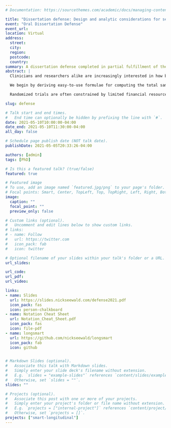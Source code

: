 ```yaml
---
# Documentation: https://sourcethemes.com/academic/docs/managing-content/

title: "Dissertation defense: Design and analytic considerations for sequential, multiple-assignment randomized trials with longitudinal outcomes"
event: "Oral Dissertation Defense"
event_url: 
location: Virtual
address:
  street:
  city:
  region:
  postcode:
  country:
summary: A dissertation defense completed in partial fulfillment of the requirements for the degree of Doctor of Philosophy (Statistics) at the University of Michigan.
abstract: |
  Clinicians and researchers alike are increasingly interested in how best to personalize interventions. A dynamic treatment regimen (DTR) is a sequence of pre-specified decision rules which can be used to guide the delivery of a sequence of treatments or interventions that are tailored to the changing needs of the individual. The sequential multiple-assignment randomized trial (SMART) is a research tool which allows for the construction of effective DTRs. SMARTs are multi-stage randomized trials in which some or all participants are randomized more than once, with each randomization corresponding to an open scientific question which will aid in the development of a high-quality DTR. In this dissertation, we develop a suite of tools which aid investigators in the design and analysis of SMARTs with continuous, longitudinal outcomes which are collected throughout the multiple stages of the trial. 

  We begin by deriving easy-to-use formulae for computing the total sample size for three common two-stage SMART designs in which the primary aim is to compare mean end-of-study outcomes for two embedded DTRs which recommend different first-stage treatments. The formulae are derived in the context of a regression model which leverages information from a longitudinal outcome collected over the entire study. We show that the sample size formula for a SMART can be written as the product of the sample size formula for a standard two-arm randomized trial, a deflation factor that accounts for the increased statistical efficiency resulting from a longitudinal analysis, and an inflation factor that accounts for the design of a SMART. The SMART design inflation factor is typically a function of the anticipated probability of response to first-stage treatment. We review modeling and estimation for DTR effect analyses using a longitudinal outcome from a SMART, as well as the estimation of standard errors. We also present estimators for the covariance matrix for a variety of common working correlation structures. Methods are motivated using the ENGAGE study, a SMART aimed at developing a DTR for increasing motivation to attend treatments among alcohol- and cocaine-dependent patients. 

  Randomized trials are often constrained by limited financial resources; SMARTs are no different. The longitudinal deflation factor we develop allows for reduction in sample size requirements via both within-person correlation and the repeated measurements of the outcome over time. We investigate both how to achieve the smallest possible sample size requirement by choosing when and how many times to measure the outcome. We also provide guidance on how to balance sample size and the number of measurement occasions to minimize total cost of recruitment and measurement while achieving a target power. Finally we introduce a procedure to generate data from a longitudinal SMART that will achieve an arbitrary desired covariance structure on potential outcomes, averaged over response status. This procedure, as well as user-friendly sample size tools which solve the cost optimization problems, are available in an R package called longsmart.

slug: defense

# Talk start and end times.
#   End time can optionally be hidden by prefixing the line with `#`.
date: 2021-05-10T10:00:00-04:00
date_end: 2021-05-10T11:30:00-04:00
all_day: false

# Schedule page publish date (NOT talk date).
publishDate: 2021-05-05T20:33:26-04:00

authors: [admin]
tags: [PhD]

# Is this a featured talk? (true/false)
featured: true

# Featured image
# To use, add an image named `featured.jpg/png` to your page's folder. 
# Focal points: Smart, Center, TopLeft, Top, TopRight, Left, Right, BottomLeft, Bottom, BottomRight.
image:
  caption: ""
  focal_point: ""
  preview_only: false

# Custom links (optional).
#   Uncomment and edit lines below to show custom links.
# links:
# - name: Follow
#   url: https://twitter.com
#   icon_pack: fab
#   icon: twitter

# Optional filename of your slides within your talk's folder or a URL.
url_slides:

url_code:
url_pdf:
url_video:

links:
- name: Slides
  url: https://slides.nickseewald.com/defense2021.pdf
  icon_pack: fas
  icon: person-chalkboard
- name: Notation Cheat Sheet
  url: Notation_Cheat_Sheet.pdf
  icon_pack: fas
  icon: file-pdf
- name: longsmart
  url: https://github.com/nickseewald/longsmart
  icon_pack: fab
  icon: github


# Markdown Slides (optional).
#   Associate this talk with Markdown slides.
#   Simply enter your slide deck's filename without extension.
#   E.g. `slides = "example-slides"` references `content/slides/example-slides.md`.
#   Otherwise, set `slides = ""`.
slides: ""

# Projects (optional).
#   Associate this post with one or more of your projects.
#   Simply enter your project's folder or file name without extension.
#   E.g. `projects = ["internal-project"]` references `content/project/deep-learning/index.md`.
#   Otherwise, set `projects = []`.
projects: ["smart-longitudinal"]
---
```

